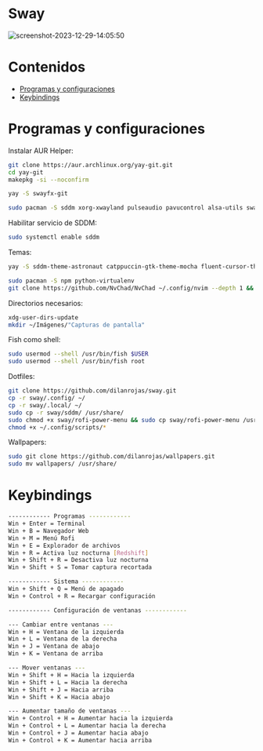 # Sway

![screenshot-2023-12-29-14:05:50](https://github.com/dilanrojas/sway/assets/99371498/2b4d031e-c740-4d1a-9e89-7e5339b0e449)


# Contenidos
- [Programas y configuraciones](#programas-y-configuraciones)
- [Keybindings](#keybindings)

# Programas y configuraciones

Instalar AUR Helper:

```bash
git clone https://aur.archlinux.org/yay-git.git
cd yay-git
makepkg -si --noconfirm
```

```bash
yay -S swayfx-git
```

```bash
sudo pacman -S sddm xorg-xwayland pulseaudio pavucontrol alsa-utils swayidle swaybg waybar alacritty xdg-user-dirs lxappearance thunar thunar-archive-plugin file-roller unzip pamixer playerctl glib2 gvfs-mtp ntfs-3g rofi dunst git grim slurp polkit-gnome papirus-icon-theme fish starship lsd bat ttf-jetbrains-mono-nerd ttf-dejavu ttf-liberation noto-fonts otf-font-awesome sox
```

Habilitar servicio de SDDM:

```bash
sudo systemctl enable sddm
```

Temas:

```bash
yay -S sddm-theme-astronaut catppuccin-gtk-theme-mocha fluent-cursor-theme-git
```

```bash
sudo pacman -S npm python-virtualenv
git clone https://github.com/NvChad/NvChad ~/.config/nvim --depth 1 && nvim
```

Directorios necesarios:

```bash
xdg-user-dirs-update
mkdir ~/Imágenes/"Capturas de pantalla"
```

Fish como shell:

```bash
sudo usermod --shell /usr/bin/fish $USER
sudo usermod --shell /usr/bin/fish root
```

Dotfiles:

```bash
git clone https://github.com/dilanrojas/sway.git
cp -r sway/.config/ ~/
cp -r sway/.local/ ~/
sudo cp -r sway/sddm/ /usr/share/
sudo chmod +x sway/rofi-power-menu && sudo cp sway/rofi-power-menu /usr/bin/
chmod +x ~/.config/scripts/*
```

Wallpapers:

```bash
sudo git clone https://github.com/dilanrojas/wallpapers.git
sudo mv wallpapers/ /usr/share/
```

# Keybindings

```bash
------------ Programas ------------
Win + Enter = Terminal
Win + B = Navegador Web
Win + M = Menú Rofi
Win + E = Explorador de archivos
Win + R = Activa luz nocturna [Redshift]
Win + Shift + R = Desactiva luz nocturna
Win + Shift + S = Tomar captura recortada

------------ Sistema ------------
Win + Shift + Q = Menú de apagado
Win + Control + R = Recargar configuración

------------ Configuración de ventanas ------------

--- Cambiar entre ventanas ---
Win + H = Ventana de la izquierda
Win + L = Ventana de la derecha
Win + J = Ventana de abajo
Win + K = Ventana de arriba

--- Mover ventanas ---
Win + Shift + H = Hacia la izquierda
Win + Shift + L = Hacia la derecha
Win + Shift + J = Hacia arriba
Win + Shift + K = Hacia abajo

--- Aumentar tamaño de ventanas ---
Win + Control + H = Aumentar hacia la izquierda
Win + Control + L = Aumentar hacia la derecha
Win + Control + J = Aumentar hacia abajo
Win + Control + K = Aumentar hacia arriba
```
